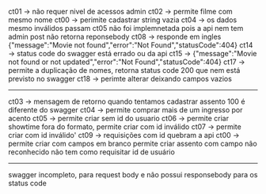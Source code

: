 ct01 -> não requer nivel de acessos admin
ct02 -> permite filme com mesmo nome
ct00 -> perimite cadastrar string vazia
ct04 -> os dados mesmo inválidos passam
ct05 não foi implemnetada pois a api nem tem admin
post não retorna reponsebody
ct08 -> responde em ingles {"message":"Movie not found","error":"Not Found","statusCode":404}
ct14 -> status code do swagger está errado ou da api
ct15 -> {"message":"Movie not found or not updated","error":"Not Found","statusCode":404}
ct17 -> permite a duplicação de nomes, retorna status code 200 que nem está previsto no swagger
ct18 -> perimte alterar deixando campos vazios

-----
ct03 -> mensagem de retorno quando tentamos cadastrar assento 100 é diferente do swagger
ct04 -> permite comprar mais de um ingresso por acento
ct05 -> permite criar sem id do usuario
ct06 -> permite criar showtime fora do formato, permite criar com id inválido
ct07 -> permite criar com id inválido'
ct09 -> requisições com id quebram a api
ct00 -> permite criar com campos em branco
permite criar assento com campo não reconhecido
não tem como requisitar id de usuário


----
swagger incompleto, para request body e não possui responsebody para os status code

